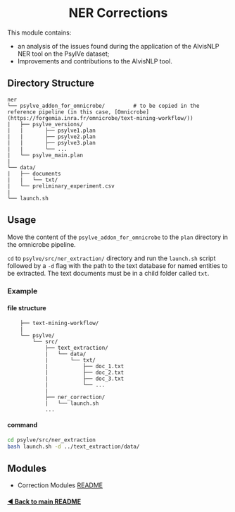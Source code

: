 <h1 align="center">NER Corrections</h1>

This module contains:
- an analysis of the issues found during the application of the AlvisNLP NER tool on the PsylVe dataset;
- Improvements and contributions to the AlvisNLP tool.

## Directory Structure
    
    ner 
    └── psylve_addon_for_omnicrobe/         # to be copied in the reference pipeline (in this case, [Omnicrobe](https://forgemia.inra.fr/omnicrobe/text-mining-workflow/))
    |   ├── psylve_versions/
    |   |       ├── psylve1.plan
    |   |       ├── psylve2.plan
    |   |       ├── psylve3.plan
    |   |       └── ...
    |   └── psylve_main.plan
    |
    └── data/
    |   ├── documents
    |   |   └── txt/
    |   └── preliminary_experiment.csv
    |
    └── launch.sh
    

## Usage

Move the content of the `psylve_addon_for_omnicrobe` to the `plan` directory in the omnicrobe pipeline.

`cd` to `psylve/src/ner_extraction/` directory and run the `launch.sh` script followed by a `-d` flag with the path to the text database for named entities to be extracted. The text documents must be in a child folder called `txt`.

### Example
#### file structure

        ├── text-mining-workflow/
        |        
        └── psylve/
            └── src/
                ├── text_extraction/
                |   └── data/
                |       └── txt/
                |           ├── doc_1.txt
                |           ├── doc_2.txt
                |           ├── doc_3.txt
                |           └── ...
                |
                ├── ner_correction/
                |   └── launch.sh
                ...

#### command
```bash
cd psylve/src/ner_extraction
bash launch.sh -d ../text_extraction/data/
```
## Modules
- Correction Modules [README](https://github.com/e-lubrini/PsylVe/blob/main/dataset_overview/README.md)


#### [◄ Back to main README](https://github.com/e-lubrini/PsylVe/blob/main/README.md)

